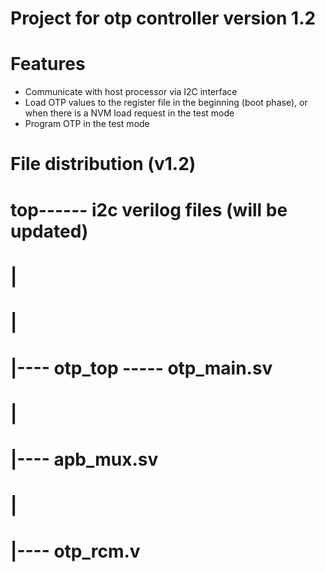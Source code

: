 # Project for otp controller version 1.2

# Features
- Communicate with host processor via I2C interface
- Load OTP values to the register file in the beginning (boot phase), or when there is a NVM load request in the test mode
- Program OTP in the test mode

# File distribution  (v1.2)
 
# top------ i2c verilog files (will be updated)
#     |
#	  |
#	  |---- otp_top ----- otp_main.sv
#	                |
#					|---- apb_mux.sv
#					|
#					|---- otp_rcm.v
					